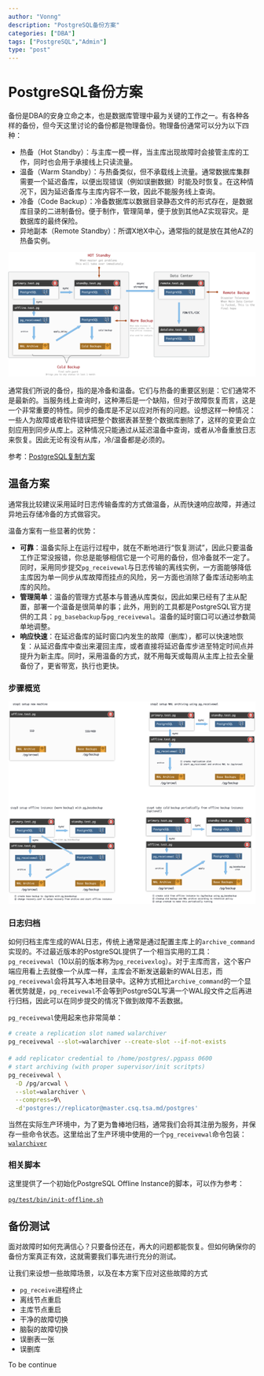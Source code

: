 ```yaml
---
author: "Vonng"
description: "PostgreSQL备份方案"
categories: ["DBA"]
tags: ["PostgreSQL","Admin"]
type: "post"
---
```




# PostgreSQL备份方案

备份是DBA的安身立命之本，也是数据库管理中最为关键的工作之一。有各种各样的备份，但今天这里讨论的备份都是物理备份。物理备份通常可以分为以下四种：

* 热备（Hot Standby）：与主库一模一样，当主库出现故障时会接管主库的工作，同时也会用于承接线上只读流量。
* 温备（Warm Standby）：与热备类似，但不承载线上流量。通常数据库集群需要一个延迟备库，以便出现错误（例如误删数据）时能及时恢复。在这种情况下，因为延迟备库与主库内容不一致，因此不能服务线上查询。
* 冷备（Code Backup）：冷备数据库以数据目录静态文件的形式存在，是数据库目录的二进制备份。便于制作，管理简单，便于放到其他AZ实现容灾。是数据库的最终保险。
* 异地副本（Remote Standby）：所谓X地X中心，通常指的就是放在其他AZ的热备实例。

![](../img/backup-types.png)

通常我们所说的备份，指的是冷备和温备。它们与热备的重要区别是：它们通常不是最新的。当服务线上查询时，这种滞后是一个缺陷，但对于故障恢复而言，这是一个非常重要的特性。同步的备库是不足以应对所有的问题。设想这样一种情况：一些人为故障或者软件错误把整个数据表甚至整个数据库删除了，这样的变更会立刻应用到同步从库上。这种情况只能通过从延迟温备中查询，或者从冷备重放日志来恢复。因此无论有没有从库，冷/温备都是必须的。

参考：[PostgreSQL复制方案](replication-plan.md)



## 温备方案

通常我比较建议采用延时日志传输备库的方式做温备，从而快速响应故障，并通过异地云存储冷备的方式做容灾。

温备方案有一些显著的优势：

* **可靠**：温备实际上在运行过程中，就在不断地进行“恢复测试”，因此只要温备工作正常没报错，你总是能够相信它是一个可用的备份，但冷备就不一定了。同时，采用同步提交`pg_receivewal`与日志传输的离线实例，一方面能够降低主库因为单一同步从库故障而挂点的风险，另一方面也消除了备库活动影响主库的风险。
* **管理简单**：温备的管理方式基本与普通从库类似，因此如果已经有了主从配置，部署一个温备是很简单的事；此外，用到的工具都是PostgreSQL官方提供的工具：`pg_basebackup`与`pg_receivewal`。温备的延时窗口可以通过参数简单地调整。
* **响应快速**：在延迟备库的延时窗口内发生的故障（删库），都可以快速地恢复：从延迟备库中查出来灌回主库，或者直接将延迟备库步进至特定时间点并提升为新主库。同时，采用温备的方式，就不用每天或每周从主库上拉去全量备份了，更省带宽，执行也更快。

### 步骤概览

![](../img/backu-setup.png)

### 日志归档

如何归档主库生成的WAL日志，传统上通常是通过配置主库上的`archive_command`实现的。不过最近版本的PostgreSQL提供了一个相当实用的工具：`pg_receivewal`（10以前的版本称为`pg_receivexlog`）。对于主库而言，这个客户端应用看上去就像一个从库一样，主库会不断发送最新的WAL日志，而`pg_receivewal`会将其写入本地目录中。这种方式相比`archive_command`的一个显著优势就是，`pg_receivewal`不会等到PostgreSQL写满一个WAL段文件之后再进行归档，因此可以在同步提交的情况下做到故障不丢数据。

`pg_receivewal`使用起来也非常简单：

```bash
# create a replication slot named walarchiver
pg_receivewal --slot=walarchiver --create-slot --if-not-exists

# add replicator credential to /home/postgres/.pgpass 0600
# start archiving (with proper supervisor/init scritpts)
pg_receivewal \
  -D /pg/arcwal \
  --slot=walarchiver \
  --compress=9\
  -d'postgres://replicator@master.csq.tsa.md/postgres'
```

当然在实际生产环境中，为了更为鲁棒地归档，通常我们会将其注册为服务，并保存一些命令状态。这里给出了生产环境中使用的一个`pg_receivewal`命令包装：[`walarchiver`](https://github.com/Vonng/pg/blob/master/test/pkg/walarchiver)

### 相关脚本

这里提供了一个初始化PostgreSQL Offline Instance的脚本，可以作为参考：

[`pg/test/bin/init-offline.sh`](https://github.com/Vonng/pg/blob/master/test/bin/init-offline.sh)





## 备份测试

面对故障时如何充满信心？只要备份还在，再大的问题都能恢复。但如何确保你的备份方案真正有效，这就需要我们事先进行充分的测试。

让我们来设想一些故障场景，以及在本方案下应对这些故障的方式

* `pg_receive`进程终止
* 离线节点重启
* 主库节点重启
* 干净的故障切换
* 脑裂的故障切换
* 误删表一张
* 误删库

To be continue

